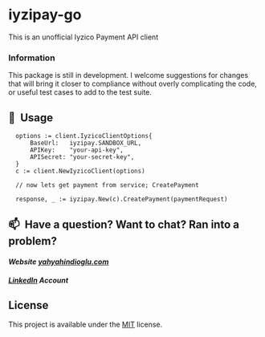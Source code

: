 # iyzipay-go
This is an unofficial Iyzico Payment API client

### Information
This package is still in development. I welcome suggestions for changes that will bring it closer to compliance without overly complicating the code, or useful test cases to add to the test suite.

## 🚀&nbsp; Usage

```
  options := client.IyzicoClientOptions{
      BaseUrl:   iyzipay.SANDBOX_URL,
      APIKey:    "your-api-key",
      APISecret: "your-secret-key",
  }
  c := client.NewIyzicoClient(options)
  
  // now lets get payment from service; CreatePayment
  
  response, _ := iyzipay.New(c).CreatePayment(paymentRequest)

```



## 📫&nbsp; Have a question? Want to chat? Ran into a problem?

#### *Website [yahyahindioglu.com](https://yahyahindioglu.com)*

#### *[LinkedIn](https://www.linkedin.com/in/yahyahindioglu/) Account*

## License
This project is available under the [MIT](https://opensource.org/licenses/mit-license.php) license.
